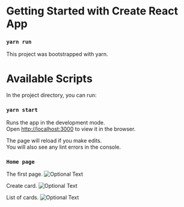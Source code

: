 # Getting Started with Create React App

### `yarn run`

This project was bootstrapped with yarn.

# Available Scripts

In the project directory, you can run:

### `yarn start`

Runs the app in the development mode.\
Open [http://localhost:3000](http://localhost:3000) to view it in the browser.

The page will reload if you make edits.\
You will also see any lint errors in the console.

### `Home page`

The first page.
![Optional Text](./src/assets/readme/screen00.jpg)

Create card.
![Optional Text](./src/assets/readme/screen00.jpg)

List of cards.
![Optional Text](./src/assets/readme/screen00.jpg)

